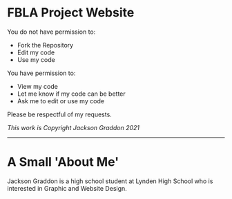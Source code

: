 # FBLA Project Website
You do not have permission to:

- Fork the Repository
- Edit my code
- Use my code

You have permission to:

- View my code
- Let me know if my code can be better
- Ask me to edit or use my code

Please be respectful of my requests.

*This work is Copyright Jackson Graddon 2021*


---
# A Small 'About Me'
Jackson Graddon is a high school student at Lynden High School who is interested in Graphic and Website Design.
